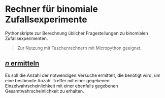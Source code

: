 # Rechner für binomiale Zufallsexperimente

Pythonskripte zur Berechnung üblicher Fragestellungen 
zu binomialen Zufallsexperimenten.

> Zur Nutzung mit Taschenrechnern mit Micropython geeignet.

## [*n* ermitteln](./finde_n.py)

Es soll die Anzahl der notwendigen Versuche ermittelt, die 
benötigt wird, um eine bestimmte Anzahl Treffer mit einer 
gegebenen Einzelwahrscheinlichkeit mit einer ebenfalls gegebenen
Gesamtwahrscheinlichkeit zu erhalten.